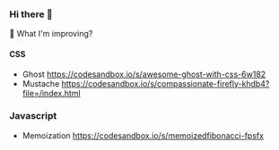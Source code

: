 ### Hi there 👋

🔭 What I'm improving?

#### CSS

- Ghost https://codesandbox.io/s/awesome-ghost-with-css-6w182
- Mustache https://codesandbox.io/s/compassionate-firefly-khdb4?file=/index.html

### Javascript

- Memoization https://codesandbox.io/s/memoizedfibonacci-fpsfx

<!--
**saulocastillos/saulocastillos** is a ✨ _special_ ✨ repository because its `README.md` (this file) appears on your GitHub profile.

Here are some ideas to get you started:

- 🔭 I’m currently working on ...
- 🌱 I’m currently learning ...
- 👯 I’m looking to collaborate on ...
- 🤔 I’m looking for help with ...
- 💬 Ask me about ...
- 📫 How to reach me: ...
- 😄 Pronouns: ...
- ⚡ Fun fact: ...
-->
